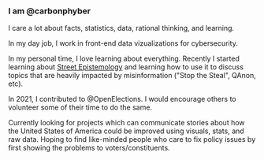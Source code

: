 ### I am @carbonphyber

I care a lot about facts, statistics, data, rational thinking, and learning.

In my day job, I work in front-end data vizualizations for cybersecurity.

In my personal time, I love learning about everything. Recently I started learning about [Street Epistemology](https://streetepistemology.com/blog/street-epistemology-the-basics) and learning how to use it to discuss topics that are heavily impacted by misinformation ("Stop the Steal", QAnon, etc).

In 2021, I contributed to @OpenElections. I would encourage others to volunteer some of their time to do the same.

Currently looking for projects which can communicate stories about how the United States of America could be improved using visuals, stats, and raw data. Hoping to find like-minded people who care to fix policy issues by first showing the problems to voters/constituents.

<!--
**carbonphyber/carbonphyber** is a ✨ _special_ ✨ repository because its `README.md` (this file) appears on your GitHub profile.

Here are some ideas to get you started:

- 🔭 I’m currently working on ...
- 🌱 I’m currently learning ...
- 👯 I’m looking to collaborate on ...
- 🤔 I’m looking for help with ...
- 💬 Ask me about ...
- 📫 How to reach me: ...
- 😄 Pronouns: ...
- ⚡ Fun fact: ...
-->

